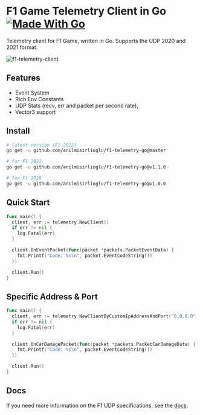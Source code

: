# F1 Game Telemetry Client in Go [![Made With Go](https://img.shields.io/badge/Made%20with-Go-1f425f.svg?color=007EC6)](http://golang.org)

Telemetry client for F1 Game, written in Go. Supports the UDP 2020 and 2021 format.

![f1-telemetry-client](https://user-images.githubusercontent.com/20264712/121112897-ccc2fb00-c819-11eb-9739-91ccddcbcdc4.png)

## Features

- Event System
- Rich Env Constants
- UDP Stats (recv, err and packet per second rate),
- Vector3 support

## Install

```bash
# latest version (F1 2022)
go get -u github.com/anilmisirlioglu/f1-telemetry-go@master

# for F1 2022
go get -u github.com/anilmisirlioglu/f1-telemetry-go@v1.1.0

# for F1 2020
go get -u github.com/anilmisirlioglu/f1-telemetry-go@v1.0.0
```

## Quick Start

```go
func main() {
  client, err := telemetry.NewClient()
  if err != nil {
	log.Fatal(err)
  }

  client.OnEventPacket(func(packet *packets.PacketEventData) {
  	fmt.Printf("Code: %s\n", packet.EventCodeString())
  })

  client.Run()
}
```

## Specific Address & Port

```go
func main() {
  client, err := telemetry.NewClientByCustomIpAddressAndPort("0.0.0.0", 20777)
  if err != nil {
	log.Fatal(err)
  }

  client.OnCarDamagePacket(func(packet *packets.PacketCarDamageData) {
  	fmt.Printf("Code: %s\n", packet.EventCodeString())
  })

  client.Run()
}
```

## Docs

If you need more information on the F1 UDP specifications, see the [docs](/docs).
